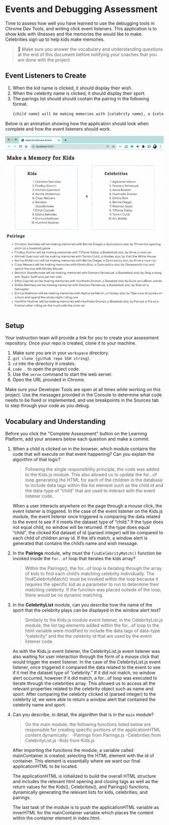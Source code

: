 # Events and Debugging Assessment

Time to assess how well you have learned to use the debugging tools in Chrome Dev Tools, and writing click event listeners. This application is to show kids with illnesses and the memories the would like to make. Celebrities sign up to help kids make memories.

> 🧨 Make sure you answer the vocabulary and understanding questions at the end of this document before notifying your coaches that you are done with the project

## Event Listeners to Create

1. When the kid name is clicked, it should display their wish.
1. When the celebrity name is clicked, it should display their sport.
1. The pairings list should should contain the pairing in the following format.
    ```html
    {child name} will be making memories with {celebrity name}, a {celebrity sport} star, by {child wish}
    ```

Below is an animation showing how the application should look when complete and how the event listeners should work.

<img src="./images/debugging-events-assessment.gif" width="700px">

## Setup

Your instruction team will provide a link for you to create your assessment repository. Once your repo is created, clone it to your machine.

1. Make sure you are in your `workspace` directory.
1. `git clone {github repo SSH string}`.
1. `cd` into the directory it creates.
1. `code .` to open the project code.
1. Use the `serve` command to start the web server.
1. Open the URL provided in Chrome.

Make sure your Developer Tools are open at all times while working on this project. Use the messages provided in the Console to determine what code needs to be fixed or implemented, and use breakpoints in the Sources tab to step through your code as you debug.

## Vocabulary and Understanding

Before you click the "Complete Assessment" button on the Learning Platform, add your answers below each question and make a commit.

1. When a child is clicked on in the browser, which module contains the code that will execute on that event happening? Can you explain the algorithm of that logic?
   > Following the single responsibility principle, the code was added to the Kids.js module. This also allowed us to update the for…of loop generating the HTML for each of the children in the database to include data tags within the list element such as the child id and the data-type of “child” that are used to interact with the event listener code. 
   
   When a user interacts anywhere on the page through a mouse click, the event listener is triggered. In the case of the event listener on the Kids.js module, the event listener once triggered is comparing the data related to the event to see if it meets the dataset type of “child.” If the type does not equal child, no window will be returned. If the type does equal “child”,  the clicked Kid dataset of id (parsed integer) will be compared to each child of children array id. If the id’s match, a window alert is generated that contains the child’s name and wish message.

2. In the **Pairings** module, why must the `findCelebrityMatch()` function be invoked inside the `for..of` loop that iterates the kids array?
   > Within the Pairings(), the for…of loop is iterating through the array of kids to find each child’s matching celebrity individually. The findCelebrityMatch() must be invoked within the loop because it requires the specific kid as a parameter to run to determine their matching celebrity. If the function was placed outside of the loop, there would be no dynamic matching.
3. In the **CelebrityList** module, can you describe how the name of the sport that the celebrity plays can be displayed in the window alert text?
   > Similarly to the Kids.js module event listener, in the CelebrityList.js module, the list tag elements added within the for…of loop to the html variable were modified to include the data tags of data-type “celebrity” and the the celebrity id that are used by the event listener code. 
   
   As with the Kids.js event listener, the CelebrityList.js event listener was also waiting for user interaction through the form of a mouse click that would trigger the event listener. In the case of the CelebrityList.js event listener, once triggered it compared the data related to the event to see if it met the dataset type of “celebrity.” If it did not match, no window alert occurred, however if it did match, a for…of loop was executed to iterate through the celebrities array. This allowed us to access all the relevant properties related to the celebrity object such as name and sport. After comparing the celebrity clicked id (parsed integer) to the celebrity id, we were able to return a window alert that contained the celebrity name and sport. 

4. Can you describe, in detail, the algorithm that is in the `main` module?
   > On the main module, the following functions listed below are responsible for creating specific portions of the applicationHTML content dynamically:  	-Pairings from Pairings.js
	-Celebrities from CelebrityList.js
	-Kids from Kids.js
   
   After importing the functions the module, a variable called mainContainer is created, selecting the HTML element with the id of container. This element is essentially where we want our final applicationHTML to be located.
   
   The applicationHTML is initialized to build the overall HTML structure  and includes the relevant html opening and closing tags as well as the return values for the Kids(), Celebrities(), and Pairings() functions, dynamically generating the relevant lists for kids, celebrities, and pairings. 
   
   The last task of the module is to push the applicationHTML variable as innerHTML  for the mainContainer variable which places the content within the container element in index.html.
